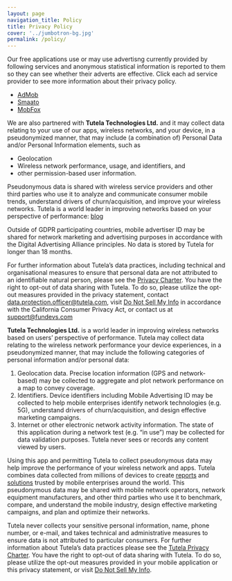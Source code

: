 ```yaml
---
layout: page
navigation_title: Policy
title: Privacy Policy
cover: '../jumbotron-bg.jpg'
permalink: /policy/
---
```


Our free applications use or may use advertisng currently provided by following services and anonymous statistical information is reported to them so they can see whether their adverts are effective. Click each ad service provider to see more information about their privacy policy.

- [AdMob](https://policies.google.com/technologies/partner-sites)
- [Smaato](https://www.smaato.com/privacy/)
- [MobFox](https://www.mobfox.com/privacy-policy/)

We are also partnered with **Tutela Technologies Ltd.** and it may collect data relating to your use of our apps, wireless networks, and your device, in a pseudonymized manner, that may include (a combination of) Personal Data and/or Personal Information elements, such as

 - Geolocation
 - Wireless network performance, usage, and identifiers, and
 - other permission-based user information.

Pseudonymous data is shared with wireless service providers and other third parties who use it to analyze and communicate consumer mobile trends, understand drivers of churn/acquisition, and improve your wireless networks. Tutela is a world leader in improving networks based on your perspective of performance: [blog](https://www.tutela.com/blog)

Outside of GDPR participating countries, mobile advertiser ID may be shared for network marketing and advertising purposes in accordance with the Digital Advertising Alliance principles. No data is stored by Tutela for longer than 18 months.

For further information about Tutela’s data practices, including technical and organisational measures to ensure that personal data are not attributed to an identifiable natural person, please see the [Privacy Charter](https://public.tutela.com/TutelaPrivacyCharter.pdf). You have the right to opt-out of data sharing with Tutela. To do so, please utilize the opt-out measures provided in the privacy statement, contact [data.protection.officer@tutela.com](mailto:data.protection.officer@tutela.com), visit [Do Not Sell My Info](https://www.tutela.com/opt-out) in accordance with the California Consumer Privacy Act, or contact us at [support@fundevs.com](mailto:support@fundevs.com)

**Tutela Technologies Ltd.** is a world leader in improving wireless networks based on users’ perspective of performance. Tutela may collect data relating to the wireless network performance your device experiences, in a pseudonymized manner, that may include the following categories of personal information and/or personal data:</p><ol><li>Geolocation data. Precise location information (GPS and network-based) may be collected to aggregate and plot network performance on a map to convey coverage.</li><li>Identifiers. Device identifiers including Mobile Advertising ID may be collected to help mobile enterprises identify network technologies (e.g. 5G), understand drivers of churn/acquisition, and design effective marketing campaigns.</li><li>Internet or other electronic network activity information. The state of this application during a network test (e.g. “in use”) may be collected for data validation purposes. Tutela never sees or records any content viewed by users.</li></ol><p>Using this app and permitting Tutela to collect pseudonymous data may help improve the performance of your wireless network and apps. Tutela combines data collected from millions of devices to create <a href="https://www.tutela.com/blog" target="_blank">reports</a> and <a href="https://www.tutela.com/solutions" target="_blank">solutions</a> trusted by mobile enterprises around the world. This pseudonymous data may be shared with mobile network operators, network equipment manufacturers, and other third parties who use it to benchmark, compare, and understand the mobile industry, design effective marketing campaigns, and plan and optimize their networks.</p><p>Tutela never collects your sensitive personal information, name, phone number, or e-mail, and takes technical and administrative measures to ensure data is not attributed to particular consumers. For further information about Tutela’s data practices please see the <a href="https://public.tutela.com/TutelaPrivacyCharter.pdf" target="_blank">Tutela Privacy Charter</a>. You have the right to opt-out of data sharing with Tutela. To do so, please utilize the opt-out measures provided in your mobile application or this privacy statement, or visit <a href="https://www.tutela.com/opt-out" target="_blank">Do Not Sell My Info</a>.</p>
